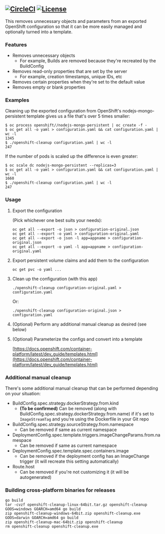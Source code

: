 [![CircleCI](https://circleci.com/gh/bmaupin/openshift-cleanup.svg?style=shield)](https://circleci.com/gh/bmaupin/openshift-cleanup)
[![License](https://img.shields.io/badge/license-Apache_2-blue.svg)](https://github.com/bmaupin/openshift-cleanup/blob/master/LICENSE)
---

This removes unnecessary objects and parameters from an exported OpenShift configuration so that it can be more easily
managed and optionally turned into a template.


### Features

- Removes unnecessary objects
    - For example, Builds are removed because they're recreated by the BuildConfig
- Removes read-only properties that are set by the server
    - For example, creation timestamps, unique IDs, etc
- Removes certain properties when they're set to the default value
- Removes empty or blank properties


### Examples

Cleaning up the exported configuration from OpenShift's nodejs-mongo-persistent template gives us a file that's over 5 times smaller:

```
$ oc process openshift//nodejs-mongo-persistent | oc create -f -
$ oc get all -o yaml > configuration.yaml && cat configuration.yaml | wc -l
1345
$ ./openshift-cleanup configuration.yaml | wc -l
247
```

If the number of pods is scaled up the difference is even greater:

```
$ oc scale dc nodejs-mongo-persistent --replicas=3
$ oc get all -o yaml > configuration.yaml && cat configuration.yaml | wc -l
1660
$ ./openshift-cleanup configuration.yaml | wc -l
247
```


### Usage

1. Export the configuration

    (Pick whichever one best suits your needs):
    ```
    oc get all --export -o json > configuration-original.json
    oc get all --export -o yaml > configuration-original.yaml
    oc get all --export -o json -l app=appname > configuration-original.json
    oc get all --export -o yaml -l app=appname > configuration-original.yaml
    ```

1. Export persistent volume claims and add them to the configuration

    ```
    oc get pvc -o yaml ...
    ```

1. Clean up the configuration (with this app)

    ```
    ./openshift-cleanup configuration-original.yaml > configuration.yaml
    ```

    Or:
    ```
    ./openshift-cleanup configuration-original.json > configuration.yaml
    ```

1. (Optional) Perform any additional manual cleanup as desired (see below)

1. (Optional) Parameterize the configs and convert into a template

    [https://docs.openshift.com/container-platform/latest/dev_guide/templates.html](https://docs.openshift.com/container-platform/latest/dev_guide/templates.html)


### Additional manual cleanup

There's some additional manual cleanup that can be performed depending on your situation:

- BuildConfig.spec.strategy.dockerStrategy.from.kind
    - **(To be confirmed)** Can be removed (along with BuildConfig.spec.strategy.dockerStrategy.from.name)
    if it's set to `ImageStreamTag` and you're using the Dockerfile in your Git repo
- BuildConfig.spec.strategy.sourceStrategy.from.namespace
    - Can be removed if same as current namespace
- DeploymentConfig.spec.template.triggers.imageChangeParams.from.namespace
    - Can be removed if same as current namespace
- DeploymentConfig.spec.template.spec.containers.image
    - Can be removed if the deployment config has an ImageChange trigger (it will recreate this setting automatically)
- Route.host
    - Can be removed if you're not customizing it (it will be autogenerated)


### Building cross-platform binaries for releases

```
go build
tar -cvzf openshift-cleanup-linux-64bit.tar.gz openshift-cleanup
GOOS=windows GOARCH=amd64 go build
zip openshift-cleanup-windows-64bit.zip openshift-cleanup.exe
GOOS=darwin GOARCH=amd64 go build
zip openshift-cleanup-mac-64bit.zip openshift-cleanup
rm openshift-cleanup openshift-cleanup.exe
```
